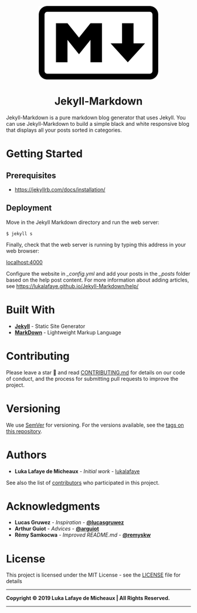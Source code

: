 <div align="center"><img src="img/markdown.png" alt="Logo" height="200"><h1>Jekyll-Markdown</h1></div>

Jekyll-Markdown is a pure markdown blog generator that uses Jekyll. You can use Jekyll-Markdown to build a simple black and white responsive blog that displays all your posts sorted in categories.

# Getting Started

## Prerequisites

- https://jekyllrb.com/docs/installation/

## Deployment

Move in the Jekyll Markdown directory and run the web server:

```
$ jekyll s
```

Finally, check that the web server is running by typing this address in your web browser: 

[localhost:4000](https://localhost:4000)

Configure the website in *_config.yml* and add your posts in the *_posts* folder based on the help post content. For more information about adding articles, see https://lukalafaye.github.io/Jekyll-Markdown/help/

# Built With

* [**Jekyll**](https://jekyllrb.com/) - Static Site Generator
* [**MarkDown**](https://github.com/adam-p/markdown-here/wiki/Markdown-Cheatsheet) - Lightweight Markup Language

# Contributing

Please leave a star 🌟 and read [CONTRIBUTING.md](CONTRIBUTING.md) for details on our code of conduct, and the process for submitting pull requests to improve the project.

# Versioning

We use [SemVer](http://semver.org/) for versioning. For the versions available, see the [tags on this repository](https://github.com/lukalafaye/Jekyll-Markdown/tags). 

# Authors

* **Luka Lafaye de Micheaux** - *Initial work* - [lukalafaye](https://github.com/lukalafaye)

See also the list of [contributors](https://github.com/lukalafaye/Jekyll-Markdown/contributors) who participated in this project.

# Acknowledgments

* **Lucas Gruwez** - *Inspiration* - [**@lucasgruwez**](https://github.com/lucasgruwez)   
* **Arthur Guiot** - *Advices* - [**@arguiot**](https://github.com/arguiot)
* **Rémy Samkocwa** - *Improved README.md* - [**@remyskw**](https://github.com/remyskw)

# License

This project is licensed under the MIT License - see the [LICENSE](LICENSE) file for details

---

**Copyright © 2019 Luka Lafaye de Micheaux | All Rights Reserved.**

---
